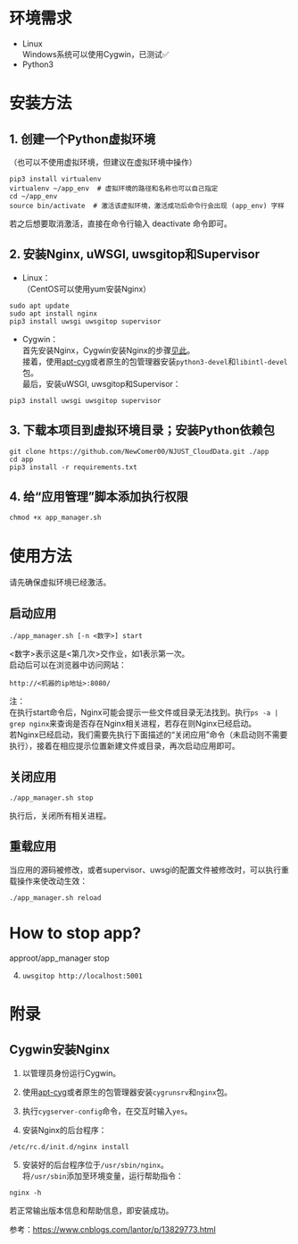 # 环境需求
* Linux  
Windows系统可以使用Cygwin，已测试✅
* Python3

# 安装方法
## 1. 创建一个Python虚拟环境
（也可以不使用虚拟环境，但建议在虚拟环境中操作）
```
pip3 install virtualenv
virtualenv ~/app_env  # 虚拟环境的路径和名称也可以自己指定
cd ~/app_env
source bin/activate  # 激活该虚拟环境，激活成功后命令行会出现 (app_env) 字样
```
若之后想要取消激活，直接在命令行输入 deactivate 命令即可。

## 2. 安装Nginx, uWSGI, uwsgitop和Supervisor

* Linux：  
（CentOS可以使用yum安装Nginx）
```
sudo apt update
sudo apt install nginx
pip3 install uwsgi uwsgitop supervisor
```

* Cygwin：  
首先安装Nginx，Cygwin安装Nginx的步骤[见此](#Cygwin安装Nginx)。  
接着，使用[apt-cyg](https://github.com/transcode-open/apt-cyg)或者原生的包管理器安装```python3-devel```和```libintl-devel```包。  
最后，安装uWSGI, uwsgitop和Supervisor：
```
pip3 install uwsgi uwsgitop supervisor
```

## 3. 下载本项目到虚拟环境目录；安装Python依赖包
```
git clone https://github.com/NewComer00/NJUST_CloudData.git ./app
cd app
pip3 install -r requirements.txt
```

## 4. 给“应用管理”脚本添加执行权限
```
chmod +x app_manager.sh
```

# 使用方法
请先确保虚拟环境已经激活。
## 启动应用
```
./app_manager.sh [-n <数字>] start
```
<数字>表示这是<第几次>交作业，如1表示第一次。  
启动后可以在浏览器中访问网站：
```
http://<机器的ip地址>:8080/
```
注：  
在执行start命令后，Nginx可能会提示一些文件或目录无法找到。执行```ps -a | grep nginx```来查询是否存在Nginx相关进程，若存在则Nginx已经启动。  
若Nginx已经启动，我们需要先执行下面描述的“关闭应用”命令（未启动则不需要执行），接着在相应提示位置新建文件或目录，再次启动应用即可。
## 关闭应用
```
./app_manager.sh stop
```
执行后，关闭所有相关进程。
## 重载应用
当应用的源码被修改，或者supervisor、uwsgi的配置文件被修改时，可以执行重载操作来使改动生效：
```
./app_manager.sh reload
```

# How to stop app?
approot/app_manager stop

4. ```uwsgitop http://localhost:5001```

# 附录

## Cygwin安装Nginx
1. 以管理员身份运行Cygwin。

2. 使用[apt-cyg](https://github.com/transcode-open/apt-cyg)或者原生的包管理器安装```cygrunsrv```和```nginx```包。

3. 执行```cygserver-config```命令，在交互时输入```yes```。

4. 安装Nginx的后台程序：
```
/etc/rc.d/init.d/nginx install
```

5. 安装好的后台程序位于```/usr/sbin/nginx```。  
将```/usr/sbin```添加至环境变量，运行帮助指令：
```
nginx -h
```
若正常输出版本信息和帮助信息，即安装成功。

参考：https://www.cnblogs.com/lantor/p/13829773.html
